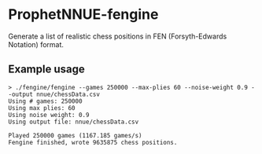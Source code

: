 # ProphetNNUE-fengine

Generate a list of realistic chess positions in FEN (Forsyth-Edwards Notation) format.

## Example usage

```
> ./fengine/fengine --games 250000 --max-plies 60 --noise-weight 0.9 --output nnue/chessData.csv
Using # games: 250000
Using max plies: 60
Using noise weight: 0.9
Using output file: nnue/chessData.csv

Played 250000 games (1167.185 games/s)
Fengine finished, wrote 9635875 chess positions.
```